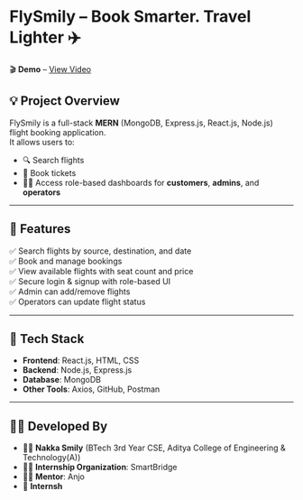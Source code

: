 # FlySmily – Book Smarter. Travel Lighter ✈️

🎬 **Demo** – [View Video](https://github.com/Smily2531/FlySmily-BookSmarter-TravelLighter/raw/main/Video%20Demo/Project%20Demo.mp4)

## 💡 Project Overview

FlySmily is a full-stack **MERN** (MongoDB, Express.js, React.js, Node.js) flight booking application.  
It allows users to:

- 🔍 Search flights
- 🧾 Book tickets
- 👩‍💼 Access role-based dashboards for **customers**, **admins**, and **operators**

---

## 🧩 Features

✅ Search flights by source, destination, and date  
✅ Book and manage bookings  
✅ View available flights with seat count and price  
✅ Secure login & signup with role-based UI  
✅ Admin can add/remove flights  
✅ Operators can update flight status

---

## 📁 Tech Stack

- **Frontend**: React.js, HTML, CSS  
- **Backend**: Node.js, Express.js  
- **Database**: MongoDB  
- **Other Tools**: Axios, GitHub, Postman

---

## 👩‍💻 Developed By

- 👩‍🎓 **Nakka Smily** (BTech 3rd Year CSE, Aditya College of Engineering & Technology(A))  
- 🧑‍🏫 **Internship Organization**: SmartBridge  
- 🧑‍💼 **Mentor**: Anjo  
- 📆 **Internsh**
